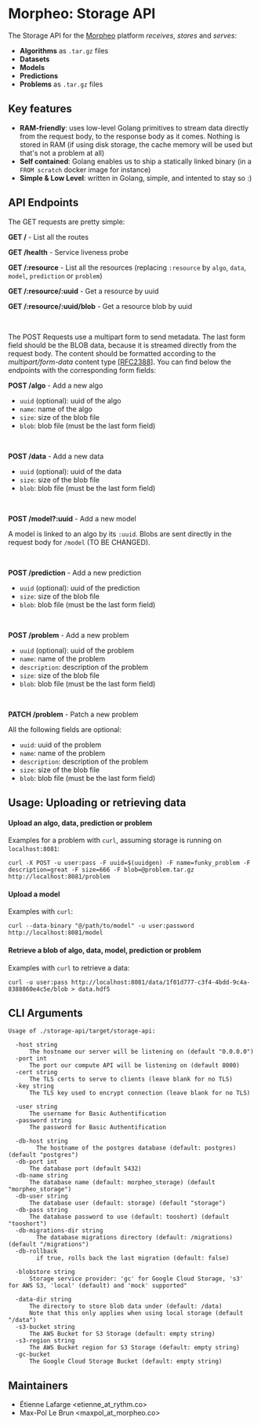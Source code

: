 Morpheo: Storage API
====================

The Storage API for the [Morpheo](https://morpheoorg.github.io/morpheo/index.html)
platform *receives*, *stores* and *serves*:
 * **Algorithms** as `.tar.gz` files
 * **Datasets**
 * **Models**
 * **Predictions**
 * **Problems** as `.tar.gz` files


Key features
------------

* **RAM-friendly**: uses low-level Golang primitives to stream data directly
  from the request body, to the response body as it comes. Nothing is stored in
  RAM (if using disk storage, the cache memory will be used but that's not a
  problem at all)
* **Self contained**: Golang enables us to ship a statically linked binary (in a
  `FROM scratch` docker image for instance)
* **Simple & Low Level**: written in Golang, simple, and intented to stay so :)

API Endpoints
-------------
The GET requests are pretty simple:

**GET /** - List all the routes

**GET /health** - Service liveness probe

**GET /:resource** - List all the resources (replacing `:resource` by `algo`, `data`, `model`, `prediction` or `problem`)

**GET /:resource/:uuid** - Get a resource by uuid

**GET /:resource/:uuid/blob** - Get a resource blob by uuid



<br>

The POST Requests use a multipart form to send metadata. The last form field should be the BLOB data, because it is streamed directly from the request body. The content should be formatted according to the *multipart/form-data* content type [[RFC2388]](https://www.ietf.org/rfc/rfc2388.txt). You can find below the endpoints with the corresponding form fields:


**POST /algo** - Add a new algo

* `uuid` (optional): uuid of the algo
* `name`: name of the algo
* `size`: size of the blob file
* `blob`: blob file (must be the last form field)

<br>

**POST /data** - Add a new data

* `uuid` (optional): uuid of the data
* `size`: size of the blob file
* `blob`: blob file (must be the last form field)

<br>

**POST /model?:uuid** - Add a new model

A model is linked to an algo by its `:uuid`. Blobs are sent directly in the request body for `/model` (TO BE CHANGED).

<br>

**POST /prediction** - Add a new prediction

* `uuid` (optional): uuid of the prediction
* `size`: size of the blob file
* `blob`: blob file (must be the last form field)

<br>

**POST /problem** - Add a new problem

* `uuid` (optional): uuid of the problem
* `name`: name of the problem
* `description`: description of the problem
* `size`: size of the blob file
* `blob`: blob file (must be the last form field)

<br>

**PATCH /problem** - Patch a new problem

All the following fields are optional:
* `uuid`: uuid of the problem
* `name`: name of the problem
* `description`: description of the problem
* `size`: size of the blob file
* `blob`: blob file (must be the last form field)


Usage: Uploading or retrieving data
-----------------------------------

#### Upload an algo, data, prediction or problem
Examples for a problem with `curl`, assuming storage is running on `localhost:8081`:
```shell
curl -X POST -u user:pass -F uuid=$(uuidgen) -F name=funky_problem -F description=great -F size=666 -F blob=@problem.tar.gz http://localhost:8081/problem
```

#### Upload a model
Examples with `curl`:
```shell
curl --data-binary "@/path/to/model" -u user:password http://localhost:8081/model
```

#### Retrieve a blob of algo, data, model, prediction or problem
Examples with `curl` to retrieve a data:
```shell
curl -u user:pass http://localhost:8081/data/1f01d777-c3f4-4bdd-9c4a-8388860e4c5e/blob > data.hdf5
```

CLI Arguments
-------------

```
Usage of ./storage-api/target/storage-api:

  -host string
      The hostname our server will be listening on (default "0.0.0.0")
  -port int
      The port our compute API will be listening on (default 8000)
  -cert string
      The TLS certs to serve to clients (leave blank for no TLS)
  -key string
      The TLS key used to encrypt connection (leave blank for no TLS)

  -user string
      The username for Basic Authentification
  -password string
      The password for Basic Authentification

  -db-host string
    	The hostname of the postgres database (default: postgres) (default "postgres")
  -db-port int
      The database port (default 5432)
  -db-name string
      The database name (default: morpheo_storage) (default "morpheo_storage")
  -db-user string
      The database user (default: storage) (default "storage")
  -db-pass string
      The database password to use (default: tooshort) (default "tooshort")
  -db-migrations-dir string
    	The database migrations directory (default: /migrations) (default "/migrations")
  -db-rollback
    	if true, rolls back the last migration (default: false)

  -blobstore string
      Storage service provider: 'gc' for Google Cloud Storage, 's3' for AWS S3, 'local' (default) and 'mock' supported"

  -data-dir string
      The directory to store blob data under (default: /data)
      Note that this only applies when using local storage (default "/data")
  -s3-bucket string
      The AWS Bucket for S3 Storage (default: empty string)
  -s3-region string
      The AWS Bucket region for S3 Storage (default: empty string)
  -gc-bucket
      The Google Cloud Storage Bucket (default: empty string)
```

Maintainers
-----------

* Étienne Lafarge <etienne_at_rythm.co>
* Max-Pol Le Brun <maxpol_at_morpheo.co>
